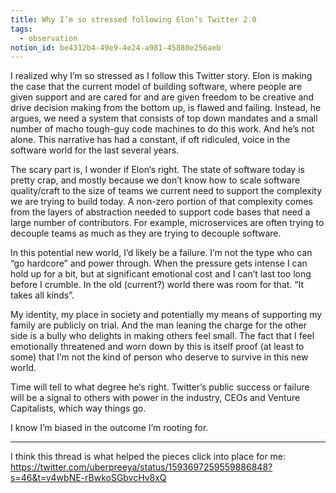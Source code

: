 ```yaml
---
title: Why I’m so stressed following Elon’s Twitter 2.0
tags:
  - observation
notion_id: be4312b4-49e9-4e24-a981-45880e256aeb
---
```

I realized why I’m so stressed as I follow this Twitter story. Elon is making the case that the current model of building software, where people are given support and are cared for and are given freedom to be creative and drive decision making from the bottom up, is flawed and failing. Instead, he argues, we need a system that consists of top down mandates and a small number of macho tough-guy code machines to do this work. And he’s not alone. This narrative has had a constant, if oft ridiculed, voice in the software world for the last several years.

The scary part is, I wonder if Elon‘s right. The state of software today is pretty crap, and mostly because we don’t know how to scale software quality/craft to the size of teams we current need to support the complexity we are trying to build today. A non-zero portion of that complexity comes from the layers of abstraction needed to support code bases that need a large number of contributors. For example, microservices are often trying to decouple teams as much as they are trying to decouple software.

In this potential new world, I’d likely be a failure. I’m not the type who can “go hardcore” and power through. When the pressure gets intense I can hold up for a bit, but at significant emotional cost and I can’t last too long before I crumble. In the old (current?) world there was room for that. “It takes all kinds”.

My identity, my place in society and potentially my means of supporting my family are publicly on trial. And the man leaning the charge for the other side is a bully who delights in making others feel small. The fact that I feel emotionally threatened and worn down by this is itself proof (at least to some) that I’m not the kind of person who deserve to survive in this new world.

Time will tell to what degree he‘s right. Twitter’s public success or failure will be a signal to others with power in the industry, CEOs and Venture Capitalists, which way things go.

I know I’m biased in the outcome I’m rooting for.

---

I think this thread is what helped the pieces click into place for me: <https://twitter.com/uberpreeya/status/1593697259559886848?s=46&t=v4wbNE-rBwkoSGbvcHv8xQ>
